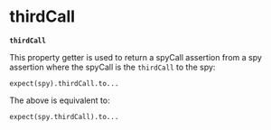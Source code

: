 # thirdCall

**`thirdCall`**

This property getter is used to return a spyCall assertion from a spy assertion
where the spyCall is the `thirdCall` to the spy:

    expect(spy).thirdCall.to...

The above is equivalent to:

    expect(spy.thirdCall).to...
